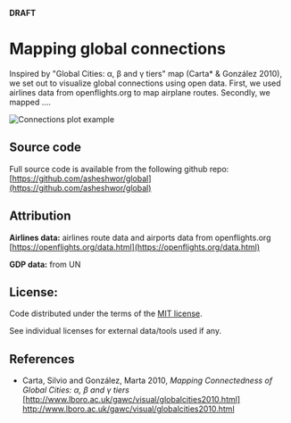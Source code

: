 **DRAFT**

# Mapping global connections

Inspired by "Global Cities: α, β and γ tiers" map (Carta* & González 2010), we set out to visualize global connections using open data. First, we used airlines data from openflights.org to map airplane routes. Secondly, we mapped ....

![Connections plot example](plots/chart01.png)

## Source code

Full source code is available from the following github repo: [https://github.com/asheshwor/global](https://github.com/asheshwor/global)

## Attribution

**Airlines data:** airlines route data and airports data from openflights.org [https://openflights.org/data.html](https://openflights.org/data.html)

 **GDP data:** from UN

## License:

Code distributed under the terms of the [MIT license](https://github.com/asheshwor/global/blob/master/LICENSE).

See individual licenses for external data/tools used if any.

## References

*  Carta, Silvio and González, Marta 2010, _Mapping Connectedness of Global Cities: α, β and γ tiers_ [http://www.lboro.ac.uk/gawc/visual/globalcities2010.html] http://www.lboro.ac.uk/gawc/visual/globalcities2010.html
